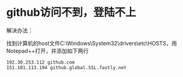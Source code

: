 # github访问不到，登陆不上

解决办法：

找到计算机的host文件C:\Windows\System32\drivers\etc\HOSTS，用Notepad++打开，并添加如下两行
```
192.30.253.112 github.com
151.101.113.194 github.global.SSL.fastly.net
```
